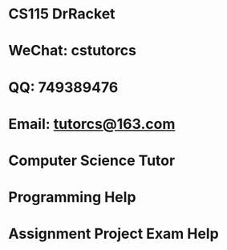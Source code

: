 # CS115 DrRacket
# WeChat: cstutorcs

# QQ: 749389476

# Email: tutorcs@163.com

# Computer Science Tutor

# Programming Help

# Assignment Project Exam Help
